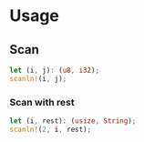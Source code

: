 # Usage
## Scan
```rust
let (i, j): (u8, i32);
scanln!(i, j);
```
### Scan with rest
```rust
let (i, rest): (usize, String);
scanln!(2, i, rest);
```